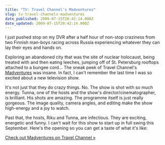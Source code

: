```yaml
---
title: "TV: Travel Channel's Madventures"
slug: tv-travel-channels-madventures
date_published: 2009-07-15T20:42:14.000Z
date_updated: 2009-07-15T20:42:14.000Z
---
```


I just pushed stop on my DVR after a half hour of non-stop craziness from two Finnish man-boys racing across Russia experiencing whatever they can lay their eyes and hands on.

Exploring an abandoned city that was the site of nuclear holocaust, being treated with and then eating leeches, jumping off of St. Petersburg rooftops attached to a bungee cord... The sneak peek of Travel Channel's [Madventures](http://www.travelchannel.com/TV_Shows/Madventures) was insane. In fact, I can't remember the last time I was so excited about a new television show.

It's not just that they do crazy things. No. The show is shot with so much energy. Tunna, one of the hosts and the show's director/cinematographer, is brilliant. His shots are amazing. The programme itself is just really gorgeous. The image quality, camera angles, and editing make the show high-energy and a joy to watch.

Past that, the hosts, Riku and Tunna, are infectious. They are exciting, energetic and funny. I can't wait for this show to start up in full swing this September. Here's the opening so you can get a taste of what it's like:

[Check out Madventures on Travel Channel »](http://www.travelchannel.com/TV_Shows/Madventures)
